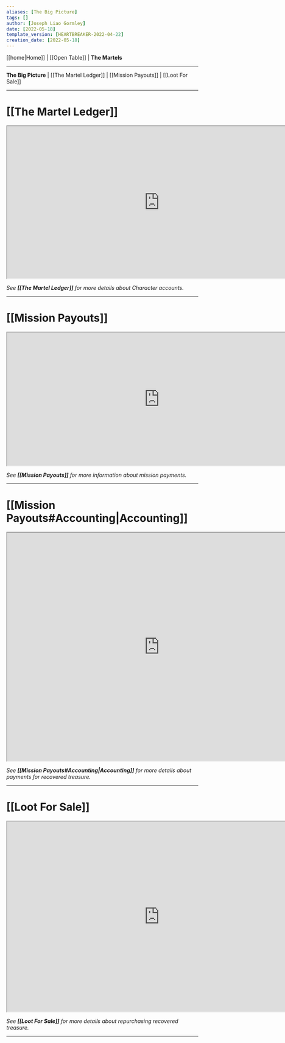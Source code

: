 ```yaml
---
aliases: [The Big Picture]
tags: []
author: [Joseph Liao Gormley]
date: [2022-05-18]
template_version: [HEARTBREAKER-2022-04-22]
creation_date: [2022-05-18]
---
```

[[home|Home]] | [[Open Table]] | **The Martels**
___
**The Big Picture** | [[The Martel Ledger]] | [[Mission Payouts]] | [[Loot For Sale]]
___
# [[The Martel Ledger]]
<iframe width="800" height="400"|  src="https://docs.google.com/spreadsheets/d/e/2PACX-1vT8koqQI7UguyKc5hc3-NVz8z0aIPSHfpEtQYHasR1bUfS-MZbcsPiUatUkWHjBr2Vpw_Lext0cw2Xf/pubhtml?gid=1260052208&amp;single=true&amp;widget=true&amp;headers=false"></iframe>

*See **[[The Martel Ledger]]** for more details about Character accounts.*

___
# [[Mission Payouts]]
<iframe width="800" height="350"| src="https://docs.google.com/spreadsheets/d/e/2PACX-1vT8koqQI7UguyKc5hc3-NVz8z0aIPSHfpEtQYHasR1bUfS-MZbcsPiUatUkWHjBr2Vpw_Lext0cw2Xf/pubhtml?gid=400309122&amp;single=true&amp;widget=true&amp;headers=false"></iframe>

*See **[[Mission Payouts]]** for more information about mission payments.*

___
# [[Mission Payouts#Accounting|Accounting]]
<iframe width="800" height="600"| src="https://docs.google.com/spreadsheets/d/e/2PACX-1vT8koqQI7UguyKc5hc3-NVz8z0aIPSHfpEtQYHasR1bUfS-MZbcsPiUatUkWHjBr2Vpw_Lext0cw2Xf/pubhtml?gid=1529249509&amp;single=true&amp;widget=true&amp;headers=false"></iframe>

*See **[[Mission Payouts#Accounting|Accounting]]** for more details about payments for recovered treasure.*

___
# [[Loot For Sale]]
<iframe width="800" height="500"| src="https://docs.google.com/spreadsheets/d/e/2PACX-1vT8koqQI7UguyKc5hc3-NVz8z0aIPSHfpEtQYHasR1bUfS-MZbcsPiUatUkWHjBr2Vpw_Lext0cw2Xf/pubhtml?gid=858979079&amp;single=true&amp;widget=true&amp;headers=false"></iframe>

*See **[[Loot For Sale]]** for more details about repurchasing recovered treasure.*

___

